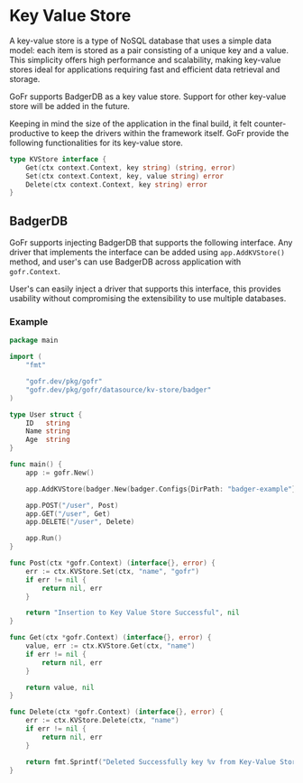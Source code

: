 # Key Value Store

A key-value store is a type of NoSQL database that uses a simple data model: each item is stored as a pair consisting of a unique key and a value.
This simplicity offers high performance and scalability, making key-value stores ideal for applications requiring fast and efficient data retrieval and storage.

GoFr supports BadgerDB as a key value store. Support for other key-value store will be added in the future.

Keeping in mind the size of the application in the final build, it felt counter-productive to keep the drivers within
the framework itself. GoFr provide the following functionalities for its key-value store.

```go
type KVStore interface {
    Get(ctx context.Context, key string) (string, error)
    Set(ctx context.Context, key, value string) error
    Delete(ctx context.Context, key string) error
}
```

## BadgerDB
GoFr supports injecting BadgerDB that supports the following interface. Any driver that implements the interface can be added
using `app.AddKVStore()` method, and user's can use BadgerDB across application with `gofr.Context`.

User's can easily inject a driver that supports this interface, this provides usability without
compromising the extensibility to use multiple databases.
### Example
```go
package main

import (
	"fmt"

	"gofr.dev/pkg/gofr"
	"gofr.dev/pkg/gofr/datasource/kv-store/badger"
)

type User struct {
	ID   string
	Name string
	Age  string
}

func main() {
	app := gofr.New()

	app.AddKVStore(badger.New(badger.Configs{DirPath: "badger-example"}))

	app.POST("/user", Post)
	app.GET("/user", Get)
	app.DELETE("/user", Delete)

	app.Run()
}

func Post(ctx *gofr.Context) (interface{}, error) {
	err := ctx.KVStore.Set(ctx, "name", "gofr")
	if err != nil {
		return nil, err
	}

	return "Insertion to Key Value Store Successful", nil
}

func Get(ctx *gofr.Context) (interface{}, error) {
	value, err := ctx.KVStore.Get(ctx, "name")
	if err != nil {
		return nil, err
	}

	return value, nil
}

func Delete(ctx *gofr.Context) (interface{}, error) {
	err := ctx.KVStore.Delete(ctx, "name")
	if err != nil {
		return nil, err
	}

	return fmt.Sprintf("Deleted Successfully key %v from Key-Value Store", "name"), nil
}
```
